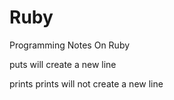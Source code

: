# Ruby
Programming Notes On Ruby



puts will create a new line

prints prints will not create a new line  